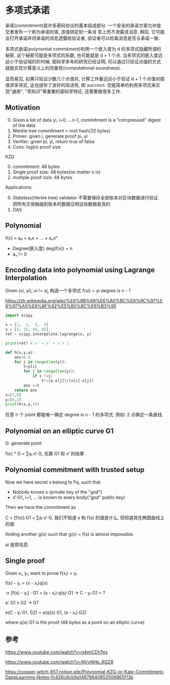 # 多项式承诺

承诺(commitment)是许多密码协议的基本组成部分. 一个安全的承诺⽅案允许提交者发布⼀个称为承诺的值, 该值绑定到⼀条消
息上⽽不泄露该消息. 稍后, 它可能会打开承诺并将承诺的消息透露给验证者, 验证者可以检查消息是否与承诺⼀致.

多项式承诺(polynomial commitment)利用一个嵌入度为 d 的多项式隐藏所谓的秘密, 这个秘密可能是多项式的系数, 也可能就是 d + 1 个点. 当多项式的嵌入度远远小于验证域的阶时候, 密码学多年的研究已经证明, 可以通过只验证点值的方式就能实现计算意义上的完备性(computational soundness).

显而易见, 如果只验证少数几个点值对, 计算工作量远远小于验证 d + 1 个点值对插值求多项式, 这也提供了良好的简洁性, 即 succinct. 但是简单的利用多项式来实现"通用", "零知识"等重要的密码学特征, 还需要做很多工作.

## Motivation

0. Given a list of data yi, i=0, ...n-1, commitment is a "compressed" digest of the data
0. Merkle tree commitment = root hash(32 bytes)
0. Prover: given i, generate proof pi, yi
0. Verifier: given pi, yi, return true of false
0. Cons: log(n) proof size

KZG

0. commitment: 48 bytes
0. Single proof size: 48 bytes(no matter n is)
0. multiple proof size: 48 bytes

Applications:

0. Stateless(Verkle tree) validator 不需要保存全部账本对区块数据进行验证. 把所有交易触碰到账本的数据证明这些数据是真的
0. DAS

## Polynomial

f(x) = a₀ + a₁x + ... + aₙxⁿ

- Degree(嵌入度) deg(f(x)) = n
- aₙ != 0

## Encoding data into polynomial using Lagrange Interpolation

Given (xi, yi), xi != xj, 构造一个多项式 f(xi) = yi degree is n - 1

<https://zh.wikipedia.org/wiki/%E6%8B%89%E6%A0%BC%E6%9C%97%E6%97%A5%E6%8F%92%E5%80%BC%E6%B3%95>

```py
import scipy

x = [1,  2,  3,  4]
y = [4, 15, 40, 85]
ret = scipy.interpolate.lagrange(x, y)

print(ret) # x³ + x² + x + 1
```

```py
def h(x,y,a):
    ans=0.0
    for i in range(len(y)):
        t=y[i]
        for j in range(len(y)):
            if i !=j:
                t*=(a-x[j])/(x[i]-x[j])
        ans +=t
    return ans
x=[1,0]
y=[0,2]
print(h(x,y,2))
```

任意 n 个 point 都能唯一确定 degree is n - 1 的多项式. 例如: 2 点确定一条直线.

## Polynomial on an elliptic curve G1

G: generate point

f(x) * G = ∑aᵢ⋅xⁱ⋅G, 先算 G1 和 xⁱ 的结果

## Polynomial commitment with trusted setup

Now we have secret s belong to Fq, such that

- Nobody knows s (private key of the "god")
- sⁱ⋅G1, i=1, ... is known to every body("god" public key)

Then we have the commitment as

C = [f(s)]⋅G1 = ∑aᵢ⋅sⁱ⋅G, 我们不知道 s 和 f(s) 的值是什么, 但知道其在椭圆曲线上的值

finding another g(x) such that g(s) = f(s) is almost impossible.

ai 是原信息.

## Single proof

Given xᵢ, yᵢ, want to prove f(xᵢ) = yᵢ.

f(x) - yᵢ = (x - xᵢ)q(x)

-> [f(s) - yᵢ] ⋅ G1 = (s - xᵢ)⋅q(s)⋅G1
-> C - yᵢ⋅G1 = ?

e: G1 x G2 -> GT

e(C - yᵢ⋅G1, G2) = e(q(s)⋅G1, (s - xᵢ)⋅G2)

where q(s)⋅G1 is the proof (48 bytes as a point on an elliptic curve)

## 参考

<https://www.youtube.com/watch?v=n4eiiCDhTes>

<https://www.youtube.com/watch?v=NVvNHe_RGZ8>

<https://copper-witch-857.notion.site/Polynomial-KZG-or-Kate-Commitment-DappLearning-Notes-fc426c8cb9a14878840852506865f13b>
